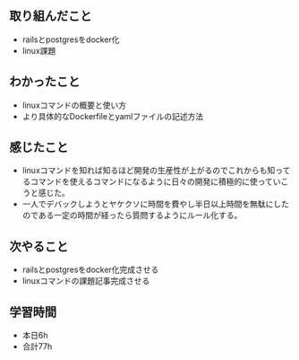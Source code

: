 ## 取り組んだこと
- railsとpostgresをdocker化
- linux課題
## わかったこと
-  linuxコマンドの概要と使い方
-  より具体的なDockerfileとyamlファイルの記述方法

## 感じたこと
-  linuxコマンドを知れば知るほど開発の生産性が上がるのでこれからも知ってるコマンドを使えるコマンドになるように日々の開発に積極的に使っていこうと感じた。
-  一人でデバックしようとヤケクソに時間を費やし半日以上時間を無駄にしたのである一定の時間が経ったら質問するようにルール化する。

## 次やること
- railsとpostgresをdocker化完成させる
- linuxコマンドの課題記事完成させる

## 学習時間
- 本日6h
- 合計77h
